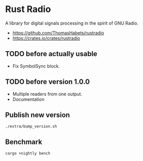 # Rust Radio

A library for digital signals processing in the spirit of GNU Radio.

* https://github.com/ThomasHabets/rustradio
* https://crates.io/crates/rustradio

## TODO before actually usable

* Fix SymbolSync block.

## TODO before version 1.0.0

* Multiple readers from one output.
* Documentation

## Publish new version

```
./extra/bump_version.sh
```

## Benchmark

```
cargo +nightly bench
```
